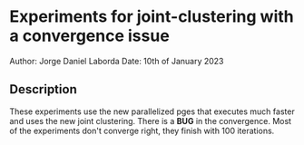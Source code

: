 # Experiments for joint-clustering with a convergence issue
Author: Jorge Daniel Laborda
Date: 10th of January 2023

## Description
These experiments use the new parallelized pges that executes much faster and uses the new joint clustering. 
There is a **BUG** in the convergence. Most of the experiments don't converge right, they finish with 100 iterations. 